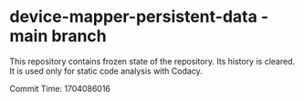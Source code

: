 # device-mapper-persistent-data - main branch

This repository contains frozen state of the repository.
Its history is cleared. It is used only for static code
analysis with Codacy.

Commit Time: 1704086016